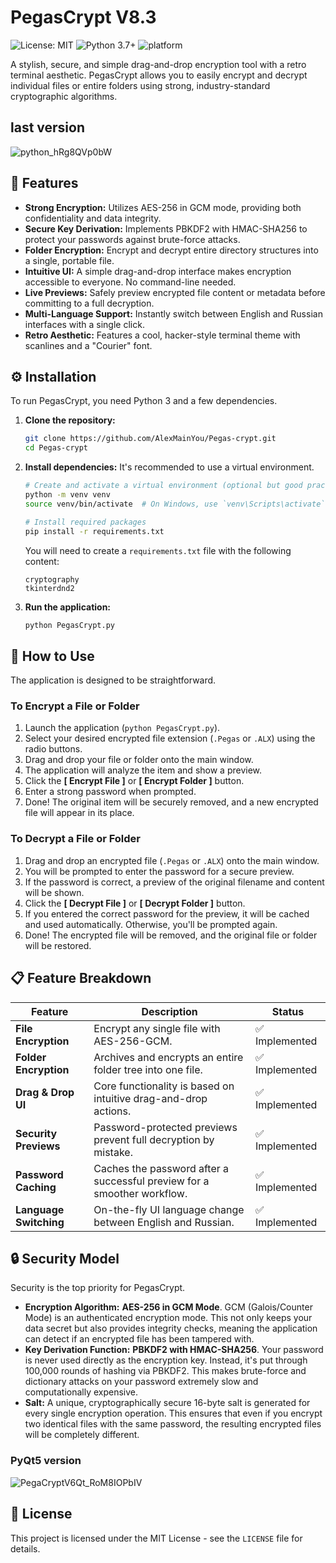 # PegasCrypt V8.3

![License: MIT](https://img.shields.io/badge/License-MIT-yellow.svg)
![Python 3.7+](https://img.shields.io/badge/python-3.7+-blue.svg)
![platform](https://img.shields.io/badge/platform-windows%20%7C%20macos%20%7C%20linux-lightgrey)

A stylish, secure, and simple drag-and-drop encryption tool with a retro terminal aesthetic. PegasCrypt allows you to easily encrypt and decrypt individual files or entire folders using strong, industry-standard cryptographic algorithms.

## last version
![python_hRg8QVp0bW](https://github.com/user-attachments/assets/613e57c6-07d6-4f27-94a1-cf1f2493d7fb)

## 🌟 Features

*   **Strong Encryption:** Utilizes AES-256 in GCM mode, providing both confidentiality and data integrity.
*   **Secure Key Derivation:** Implements PBKDF2 with HMAC-SHA256 to protect your passwords against brute-force attacks.
*   **Folder Encryption:** Encrypt and decrypt entire directory structures into a single, portable file.
*   **Intuitive UI:** A simple drag-and-drop interface makes encryption accessible to everyone. No command-line needed.
*   **Live Previews:** Safely preview encrypted file content or metadata before committing to a full decryption.
*   **Multi-Language Support:** Instantly switch between English and Russian interfaces with a single click.
*   **Retro Aesthetic:** Features a cool, hacker-style terminal theme with scanlines and a "Courier" font.

## ⚙️ Installation

To run PegasCrypt, you need Python 3 and a few dependencies.

1.  **Clone the repository:**
    ```bash
    git clone https://github.com/AlexMainYou/Pegas-crypt.git
    cd Pegas-crypt
    ```

2.  **Install dependencies:**
    It's recommended to use a virtual environment.
    ```bash
    # Create and activate a virtual environment (optional but good practice)
    python -m venv venv
    source venv/bin/activate  # On Windows, use `venv\Scripts\activate`

    # Install required packages
    pip install -r requirements.txt
    ```
    You will need to create a `requirements.txt` file with the following content:
    ```
    cryptography
    tkinterdnd2
    ```

3.  **Run the application:**
    ```bash
    python PegasCrypt.py
    ```

## 🚀 How to Use

The application is designed to be straightforward.

### To Encrypt a File or Folder

1.  Launch the application (`python PegasCrypt.py`).
2.  Select your desired encrypted file extension (`.Pegas` or `.ALX`) using the radio buttons.
3.  Drag and drop your file or folder onto the main window.
4.  The application will analyze the item and show a preview.
5.  Click the **[ Encrypt File ]** or **[ Encrypt Folder ]** button.
6.  Enter a strong password when prompted.
7.  Done! The original item will be securely removed, and a new encrypted file will appear in its place.

### To Decrypt a File or Folder

1.  Drag and drop an encrypted file (`.Pegas` or `.ALX`) onto the main window.
2.  You will be prompted to enter the password for a secure preview.
3.  If the password is correct, a preview of the original filename and content will be shown.
4.  Click the **[ Decrypt File ]** or **[ Decrypt Folder ]** button.
5.  If you entered the correct password for the preview, it will be cached and used automatically. Otherwise, you'll be prompted again.
6.  Done! The encrypted file will be removed, and the original file or folder will be restored.

## 📋 Feature Breakdown

| Feature                 | Description                                                                 | Status           |
| ----------------------- | --------------------------------------------------------------------------- | ---------------- |
| **File Encryption**     | Encrypt any single file with AES-256-GCM.                                   | ✅ Implemented   |
| **Folder Encryption**   | Archives and encrypts an entire folder tree into one file.                  | ✅ Implemented   |
| **Drag & Drop UI**      | Core functionality is based on intuitive drag-and-drop actions.             | ✅ Implemented   |
| **Security Previews**   | Password-protected previews prevent full decryption by mistake.             | ✅ Implemented   |
| **Password Caching**    | Caches the password after a successful preview for a smoother workflow.     | ✅ Implemented   |
| **Language Switching**  | On-the-fly UI language change between English and Russian.                  | ✅ Implemented   |

## 🔒 Security Model

Security is the top priority for PegasCrypt.

*   **Encryption Algorithm:** **AES-256 in GCM Mode**. GCM (Galois/Counter Mode) is an authenticated encryption mode. This not only keeps your data secret but also provides integrity checks, meaning the application can detect if an encrypted file has been tampered with.
*   **Key Derivation Function:** **PBKDF2 with HMAC-SHA256**. Your password is never used directly as the encryption key. Instead, it's put through 100,000 rounds of hashing via PBKDF2. This makes brute-force and dictionary attacks on your password extremely slow and computationally expensive.
*   **Salt:** A unique, cryptographically secure 16-byte salt is generated for every single encryption operation. This ensures that even if you encrypt two identical files with the same password, the resulting encrypted files will be completely different.

### PyQt5 version
![PegaCryptV6Qt_RoM8IOPbIV](https://github.com/user-attachments/assets/c82a06f2-81ed-4ce2-8433-378e12477732)


## 📄 License

This project is licensed under the MIT License - see the `LICENSE` file for details.
